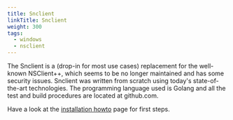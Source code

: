 ```yaml
---
title: Snclient
linkTitle: Snclient
weight: 300
tags:
  - windows
  - nsclient
---
```


The Snclient is a (drop-in for most use cases) replacement for the well-known NSClient++, which seems to be no longer maintained and has some security issues.
Snclient was written from scratch using today's state-of-the-art technologies. The programming language used is Golang and all the test and build procedures are located at github.com.


Have a look at the [installation howto](install) page for first steps.

